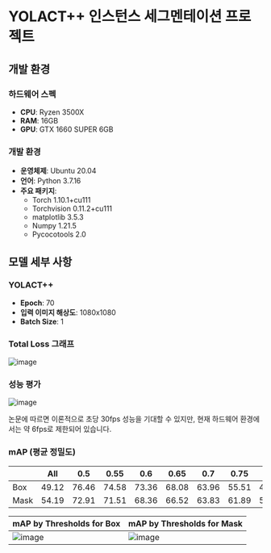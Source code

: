 # YOLACT++ 인스턴스 세그멘테이션 프로젝트

## 개발 환경

### 하드웨어 스펙

- **CPU**: Ryzen 3500X
- **RAM**: 16GB
- **GPU**: GTX 1660 SUPER 6GB

### 개발 환경

- **운영체제**: Ubuntu 20.04
- **언어**: Python 3.7.16
- **주요 패키지**:
  - Torch 1.10.1+cu111
  - Torchvision 0.11.2+cu111
  - matplotlib 3.5.3
  - Numpy 1.21.5
  - Pycocotools 2.0

## 모델 세부 사항

### YOLACT++

- **Epoch**: 70
- **입력 이미지 해상도**: 1080x1080
- **Batch Size**: 1

### Total Loss 그래프

![image](https://github.com/zoid79/YOLACT/assets/87366543/0c788d63-e17b-40fa-bb12-38a8a10fa7fa)

### 성능 평가
![image](https://github.com/zoid79/YOLACT/assets/87366543/8bfd63af-0675-4cf3-9910-bf91eb7ef1b2)

논문에 따르면 이론적으로 초당 30fps 성능을 기대할 수 있지만, 현재 하드웨어 환경에서는 약 6fps로 제한되어 있습니다.


### mAP (평균 정밀도)

|     | All   | 0.5  | 0.55 | 0.6  | 0.65 | 0.7  | 0.75 | 0.8  | 0.85 | 0.9  | 0.95 |
|-----|-------|------|------|------|------|------|------|------|------|------|------|
| Box | 49.12 | 76.46| 74.58| 73.36| 68.08| 63.96| 55.51| 44.02| 26.97| 8.05 | 0.25 |
| Mask| 54.19 | 72.91| 71.51| 68.36| 66.52| 63.83| 61.89| 57.32| 43.68| 26.07| 9.79 |

| mAP by Thresholds for Box | mAP by Thresholds for Mask |
|----------------------------|----------------|
|![image](https://github.com/zoid79/YOLACT/assets/87366543/82161e2f-0318-4b13-93a4-f0d30ae3de73)|![image](https://github.com/zoid79/YOLACT/assets/87366543/e56aecff-2361-476f-a587-0b43ef4dcbd7)|



